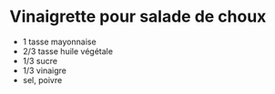 # Vinaigrette pour salade de choux

- 1 tasse mayonnaise
- 2/3 tasse huile végétale
- 1/3 sucre
- 1/3 vinaigre
- sel, poivre
  
